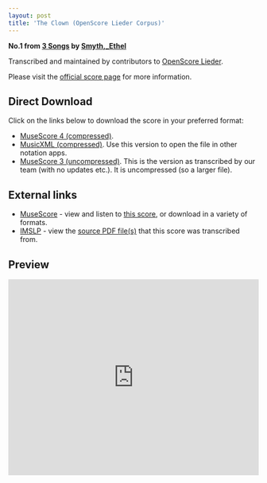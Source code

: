 ```yaml
---
layout: post
title: 'The Clown (OpenScore Lieder Corpus)'
---
```


__No.1 from [3 Songs](https://fourscoreandmore.org/openscore/lieder/Smyth,_Ethel/3_Songs/) by [Smyth,_Ethel](https://fourscoreandmore.org/openscore/lieder/Smyth,_Ethel)__

Transcribed and maintained by contributors to [OpenScore Lieder].

Please visit the [official score page] for more information.

[official score page]: https://musescore.com/openscore-lieder-corpus/scores/6665104
[OpenScore Lieder]: https://musescore.com/openscore-lieder-corpus

## Direct Download

Click on the links below to download the score in your preferred format:
- [MuseScore 4 (compressed)](https://fourscoreandmore.org/openscore/lieder/Smyth,_Ethel/3_Songs/1_The_Clown.mscz).
- [MusicXML (compressed)](https://fourscoreandmore.org/openscore/lieder/Smyth,_Ethel/3_Songs/1_The_Clown.mxl). Use this version to open the file in other notation apps.
- [MuseScore 3 (uncompressed)](https://raw.githubusercontent.com/OpenScore/Lieder/refs/heads/main/scores/Smyth,_Ethel/3_Songs/1_The_Clown/lc6665104.mscx). This is the version as transcribed by our team (with no updates etc.). It is uncompressed (so a larger file).

## External links

- [MuseScore] - view and listen to [this score][MuseScore], or download in a variety of formats.
- [IMSLP] - view the [source PDF file(s)][IMSLP] that this score was transcribed from.

[MuseScore]: https://musescore.com/score/6665104
[IMSLP]: https://imslp.org/wiki/Special:ReverseLookup/394162

## Preview

<iframe width="100%" height="394" src="https://musescore.com/openscore-lieder-corpus/scores/6665104/embed" frameborder="0" allowfullscreen allow="autoplay; fullscreen"></iframe>
